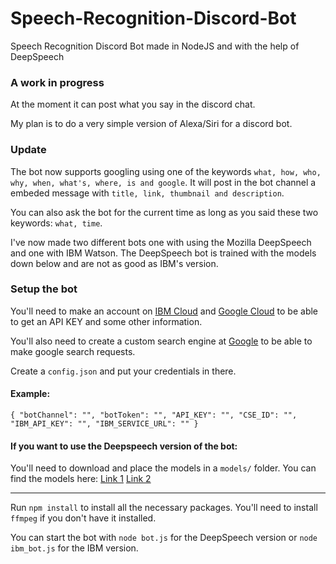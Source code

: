 # Speech-Recognition-Discord-Bot

Speech Recognition Discord Bot made in NodeJS and with the help of DeepSpeech

### A work in progress

At the moment it can post what you say in the discord chat.

My plan is to do a very simple version of Alexa/Siri for a discord bot.

### Update

The bot now supports googling using one of the keywords `what, how, who, why, when, what's, where, is and google`. It will post in the bot channel
a embeded message with `title, link, thumbnail and description`.

You can also ask the bot for the current time as long as you said these two keywords: `what, time`.

I've now made two different bots one with using the Mozilla DeepSpeech and one with IBM Watson. The DeepSpeech bot is trained with the models down below and are not as good as IBM's version.

### Setup the bot

You'll need to make an account on [IBM Cloud](https://cloud.ibm.com/) and [Google Cloud](https://cloud.google.com/) to be able to get an API KEY and some other information.

You'll also need to create a custom search engine at [Google](https://developers.google.com/) to be able to make google search requests.

Create a `config.json` and put your credentials in there.

#### Example:

`{ "botChannel": "", "botToken": "", "API_KEY": "", "CSE_ID": "", "IBM_API_KEY": "", "IBM_SERVICE_URL": "" }`

#### If you want to use the Deepspeech version of the bot:

You'll need to download and place the models in a `models/` folder.
You can find the models here:
[Link 1](https://github.com/mozilla/DeepSpeech/releases/download/v0.9.3/deepspeech-0.9.3-models.pbmm)
[Link 2](https://github.com/mozilla/DeepSpeech/releases/download/v0.9.3/deepspeech-0.9.3-models.scorer)

---

Run `npm install` to install all the necessary packages.
You'll need to install `ffmpeg` if you don't have it installed.

You can start the bot with `node bot.js` for the DeepSpeech version or `node ibm_bot.js` for the IBM version.
